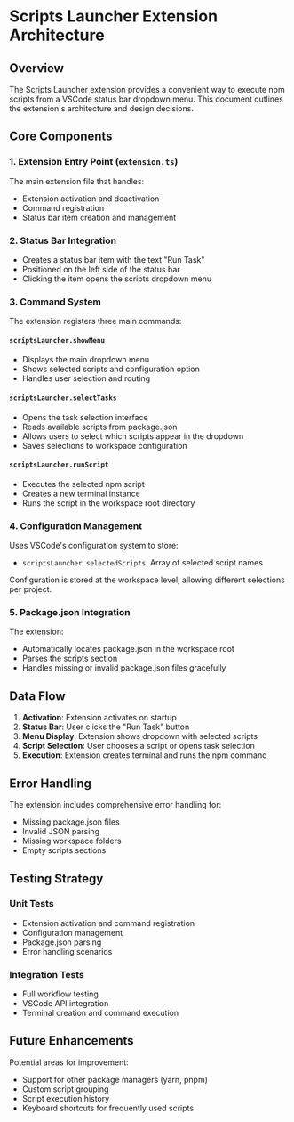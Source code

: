 # Scripts Launcher Extension Architecture

## Overview

The Scripts Launcher extension provides a convenient way to execute npm scripts from a VSCode status bar dropdown menu. This document outlines the extension's architecture and design decisions.

## Core Components

### 1. Extension Entry Point (`extension.ts`)

The main extension file that handles:
- Extension activation and deactivation
- Command registration
- Status bar item creation and management

### 2. Status Bar Integration

- Creates a status bar item with the text "Run Task"
- Positioned on the left side of the status bar
- Clicking the item opens the scripts dropdown menu

### 3. Command System

The extension registers three main commands:

#### `scriptsLauncher.showMenu`
- Displays the main dropdown menu
- Shows selected scripts and configuration option
- Handles user selection and routing

#### `scriptsLauncher.selectTasks`
- Opens the task selection interface
- Reads available scripts from package.json
- Allows users to select which scripts appear in the dropdown
- Saves selections to workspace configuration

#### `scriptsLauncher.runScript`
- Executes the selected npm script
- Creates a new terminal instance
- Runs the script in the workspace root directory

### 4. Configuration Management

Uses VSCode's configuration system to store:
- `scriptsLauncher.selectedScripts`: Array of selected script names

Configuration is stored at the workspace level, allowing different selections per project.

### 5. Package.json Integration

The extension:
- Automatically locates package.json in the workspace root
- Parses the scripts section
- Handles missing or invalid package.json files gracefully

## Data Flow

1. **Activation**: Extension activates on startup
2. **Status Bar**: User clicks the "Run Task" button
3. **Menu Display**: Extension shows dropdown with selected scripts
4. **Script Selection**: User chooses a script or opens task selection
5. **Execution**: Extension creates terminal and runs the npm command

## Error Handling

The extension includes comprehensive error handling for:
- Missing package.json files
- Invalid JSON parsing
- Missing workspace folders
- Empty scripts sections

## Testing Strategy

### Unit Tests
- Extension activation and command registration
- Configuration management
- Package.json parsing
- Error handling scenarios

### Integration Tests
- Full workflow testing
- VSCode API integration
- Terminal creation and command execution

## Future Enhancements

Potential areas for improvement:
- Support for other package managers (yarn, pnpm)
- Custom script grouping
- Script execution history
- Keyboard shortcuts for frequently used scripts